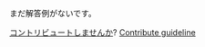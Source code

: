 
まだ解答例がないです。

[コントリビュートしませんか](https://github.com/BFEdev/BFE.dev-solutions/blob/main/problem/implement-async-helper-race_ja.md)?  [Contribute guideline](https://github.com/BFEdev/BFE.dev-solutions#how-to-contribute)
